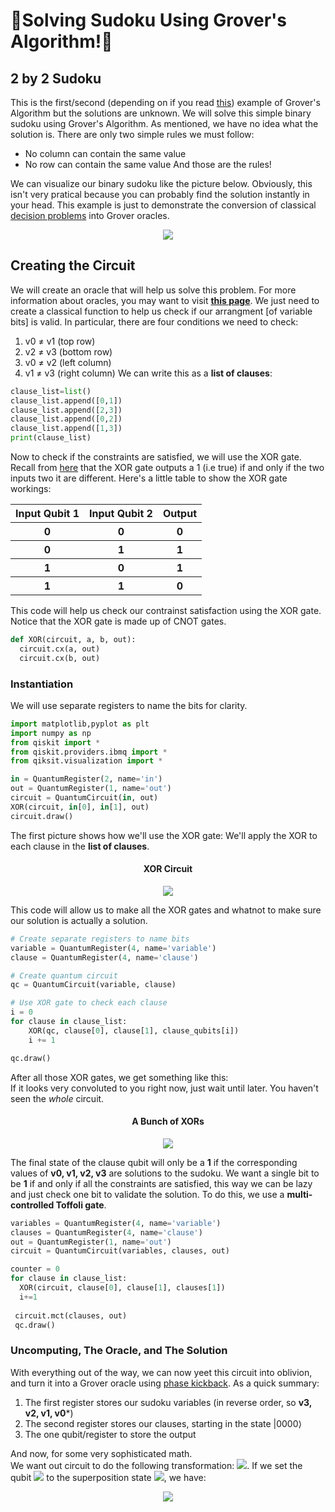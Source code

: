 🦈Solving Sudoku Using Grover's Algorithm!🦈
=============================================
## 2 by 2 Sudoku
This is the first/second (depending on if you read [this](https://tksmax.github.io/Grover-3SAT)) example of Grover's Algorithm but the solutions are unknown.
We will solve this simple binary sudoku using Grover's Algorithm.
As mentioned, we have no idea what the solution is.
There are only two simple rules we must follow:
- No column can contain the same value
- No row can contain the same value
And those are the rules!
  
We can visualize our binary sudoku like the picture below.
Obviously, this isn't very pratical because you can probably find the solution instantly in your head.
This example is just to demonstrate the conversion of classical [decision problems](https://en.wikipedia.org/wiki/Decision_problem) into Grover oracles.
<p align="center">
  <img src="https://qiskit.org/textbook/ch-algorithms/images/binary_sudoku.png">
</p>
  
## Creating the Circuit
We will create an oracle that will help us solve this problem.
For more information about oracles, you may want to visit **[this page](https://medium.com/nerd-for-tech/grovers-algorithm-3ac4616ce23a)**.
We just need to create a classical function to help us check if our arrangment \[of variable bits\] is valid.
In particular, there are four conditions we need to check:
1. v0 ≠ v1 (top row)
2. v2 ≠ v3 (bottom row)
3. v0 ≠ v2 (left column)
4. v1 ≠ v3 (right column)
We can write this as a **list of clauses**:  
```python
clause_list=list()
clause_list.append([0,1])
clause_list.append([2,3])
clause_list.append([0,2])
clause_list.append([1,3])
print(clause_list)
```
Now to check if the constraints are satisfied, we will use the XOR gate.
Recall from [here](https://tksmax.github.io/Quantum-Operations) that the XOR gate outputs a 1 (i.e true) if and only if the two inputs two it are different.
Here's a little table to show the XOR gate workings:
<table align="center">
  <tr>
    <th>Input Qubit 1</th>
    <th>Input Qubit 2</th>
    <th>Output</th>
  </tr>
  <tr>
    <th>0</th>
    <th>0</th>
    <th>0</th>
  </tr>
  <tr>
    <th>0</th>
    <th>1</th>
    <th>1</th>
  </tr>
  <tr>
    <th>1</th>
    <th>0</th>
    <th>1</th>
  </tr>
  <tr>
    <th>1</th>
    <th>1</th>
    <th>0</th>
  </tr>
</table>
  
This code will help us check our contrainst satisfaction using the XOR gate.
Notice that the XOR gate is made up of CNOT gates.
  
```python
def XOR(circuit, a, b, out):
  circuit.cx(a, out)
  circuit.cx(b, out)
```
  
### Instantiation
We will use separate registers to name the bits for clarity.  
```python
import matplotlib,pyplot as plt
import numpy as np
from qiskit import *
from qiskit.providers.ibmq import *
from qiksit.visualization import *

in = QuantumRegister(2, name='in')
out = QuantumRegister(1, name='out')
circuit = QuantumCircuit(in, out)
XOR(circuit, in[0], in[1], out)
circuit.draw()
```
The first picture shows how we'll use the XOR gate: We'll apply the XOR to each clause in the **list of clauses**.
<h4 align="center">XOR Circuit</h4>
<p align="center">
  <img src="https://user-images.githubusercontent.com/81530826/118532528-e9c54c00-b6fb-11eb-9199-313e9bb8ae3f.png">
</p>
  
This code will allow us to make all the XOR gates and whatnot to make sure our solution is actually a solution.
```python
# Create separate registers to name bits
variable = QuantumRegister(4, name='variable')  
clause = QuantumRegister(4, name='clause')  

# Create quantum circuit
qc = QuantumCircuit(variable, clause)

# Use XOR gate to check each clause
i = 0
for clause in clause_list:
    XOR(qc, clause[0], clause[1], clause_qubits[i])
    i += 1

qc.draw()
```
  
After all those XOR gates, we get something like this:  
If it looks very convoluted to you right now, just wait until later.
You haven't seen the *whole* circuit.
<h4 align="center">A Bunch of XORs</h4>
<p align="center">
  <img src="https://user-images.githubusercontent.com/81530826/118533456-f302e880-b6fc-11eb-948f-5225aef7d56e.png">
</p>
  
The final state of the clause qubit will only be a **1** if the corresponding values of **v0, v1, v2, v3** are solutions to the sudoku.
We want a single bit to be **1** if and only if all the constraints are satisfied, this way we can be lazy and just check one bit to validate the solution.
To do this, we use a **multi-controlled Toffoli gate**.
```python
variables = QuantumRegister(4, name='variable')
clauses = QuantumRegister(4, name='clause')
out = QuantumRegister(1, name='out')
circuit = QuantumCircuit(variables, clauses, out)

counter = 0
for clause in clause_list:
  XOR(circuit, clause[0], clause[1], clauses[1])
  i+=1
 
 circuit.mct(clauses, out)
 qc.draw()
 ```
  
### Uncomputing, The Oracle, and The Solution
With everything out of the way, we can now yeet this circuit into oblivion, and turn it into a Grover oracle using [phase kickback](https://qiksit.org/textbook/ch-gates/phase-kickback.html).
As a quick summary:
1. The first register stores our sudoku variables (in reverse order, so **v3, v2, v1, v0***)
2. The second register stores our clauses, starting in the state |0000⟩
3. The one qubit/register to store the output
  
And now, for some very sophisticated math.  
We want out circuit to do the following transformation:
<img src="https://render.githubusercontent.com/render/math?math=\color{white}U_\omega|x\rangle|0\rangle=|x\rangle|0\rangle|out_0\bigoplus f(x)\rangle">.
If we set the qubit <img src="https://render.githubusercontent.com/render/math?math=\color{white}out_0"> to the superposition state
<img src="https://render.githubusercontent.com/render/math?math=\color{white}|\minus\rangle">, we have:
<p align="center">
  <img src="https://render.githubusercontent.com/render/math?math=\color{white}U_{\omega}|x\rangle|0\rangle|-\rangle = U_{\omega}|x\rangle|0\rangle\bigoplus\frac{1}{\sqrt{2}}(|0\rangle + |1\rangle) = |x\rangle|0\rangle\bigoplus\frac{1}{\sqrt{2}}(|0\bigoplus f(x)\rangle - |1\bigoplus f(x)\rangle)">
</p>
